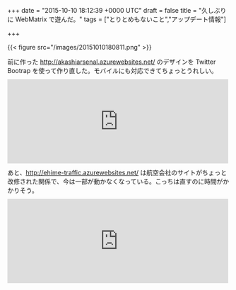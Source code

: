 
+++
date = "2015-10-10 18:12:39 +0000 UTC"
draft = false
title = "久しぶりに WebMatrix で遊んだ。"
tags = ["とりとめもないこと","アップデート情報"]

+++


{{< figure src="/images/20151010180811.png"  >}}

前に作った <a href="http://akashiarsenal.azurewebsites.net/">http://akashiarsenal.azurewebsites.net/</a> のデザインを Twitter Bootrap を使って作り直した。モバイルにも対応できてちょっとうれしい。<iframe src="https://hatenablog-parts.com/embed?url=https%3A%2F%2Fblog.daruyanagi.jp%2Fentry%2F2015%2F09%2F19%2F203816" title="WebMatrix：改修工廠の早見表がほしかったので作ってみた - だるろぐ" class="embed-card embed-blogcard" scrolling="no" frameborder="0" style="display: block; width: 100%; height: 190px; max-width: 500px; margin: 10px 0px;"></iframe>あと、<a href="http://ehime-traffic.azurewebsites.net/">http://ehime-traffic.azurewebsites.net/</a> は航空会社のサイトがちょっと改修された関係で、今は一部が動かなくなっている。こっちは直すのに時間がかかりそう。<iframe src="https://hatenablog-parts.com/embed?url=https%3A%2F%2Fblog.daruyanagi.jp%2Fentry%2F2015%2F01%2F20%2F033210" title="あちこちスクレイピングして、松山の鉄道・船・飛行機の運行状況をまとめるサイトを作ってみた - だるろぐ" class="embed-card embed-blogcard" scrolling="no" frameborder="0" style="display: block; width: 100%; height: 190px; max-width: 500px; margin: 10px 0px;"></iframe>


